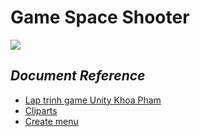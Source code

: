 # **Game Space Shooter**
![](https://lh5.googleusercontent.com/d3tH_DA1lPAeEPmAKQ3rxyecJXsZDizyqNRBwIHrmP2ctEXKBuAt4kI4D0V7crjXAK9ENnUDbeaz6_riFpnVfDb4NvKc-qLSuYC1QNqIN8AbFE4oFw=w371)
## *Document Reference*
* [Lap trinh game Unity Khoa Pham](https://www.youtube.com/watch?v=qHxjVmmCOKY&index=7&list=PLzrVYRai0riTSuqroXJk4E6Vs1W3njjo0)
* [Cliparts](http://cliparts.co/)
* [Create menu](https://www.youtube.com/watch?v=WSlfgmXIuTU)

